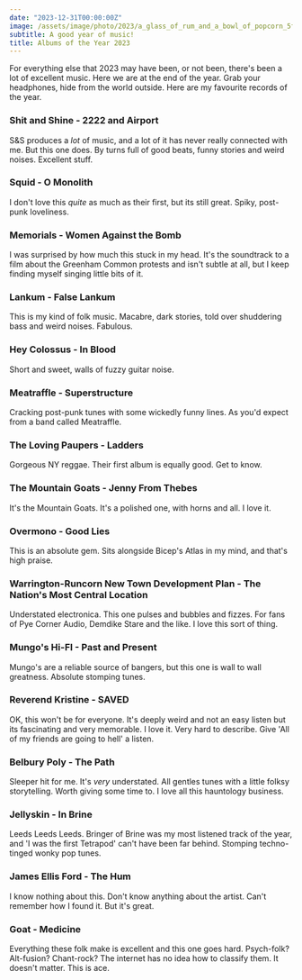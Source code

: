 ```yaml
---
date: "2023-12-31T00:00:00Z"
image: /assets/image/photo/2023/a_glass_of_rum_and_a_bowl_of_popcorn_5f71aace-5c4a-40ca-b177-ba9e0e435531.png
subtitle: A good year of music!
title: Albums of the Year 2023
---
```

 

For everything else that 2023 may have been, or not been, there's been a lot of excellent music. Here we are at the end of the year. Grab your headphones, hide from the world outside. Here are my favourite records of the year.

### Shit and Shine - 2222 and Airport
S&S produces a _lot_ of music, and a lot of it has never really connected with me. But this one does. By turns full of good beats, funny stories and weird noises. Excellent stuff.

### Squid - O Monolith
I don't love this _quite_ as much as their first, but its still great. Spiky, post-punk loveliness.

### Memorials - Women Against the Bomb
I was surprised by how much this stuck in my head. It's the soundtrack to a film about the Greenham Common protests and isn't subtle at all, but I keep finding myself singing little bits of it.

### Lankum - False Lankum
This is my kind of folk music. Macabre, dark stories, told over shuddering bass and weird noises. Fabulous.

### Hey Colossus - In Blood
Short and sweet, walls of fuzzy guitar noise. 

### Meatraffle - Superstructure
Cracking post-punk tunes with some wickedly funny lines. As you'd expect from a band called Meatraffle.

### The Loving Paupers - Ladders
Gorgeous NY reggae. Their first album is equally good. Get to know.

### The Mountain Goats - Jenny From Thebes
It's the Mountain Goats. It's a polished one, with horns and all. I love it.

### Overmono - Good Lies
This is an absolute gem. Sits alongside Bicep's Atlas in my mind, and that's high praise.

### Warrington-Runcorn New Town Development Plan - The Nation's Most Central Location
Understated electronica. This one pulses and bubbles and fizzes. For fans of Pye Corner Audio, Demdike Stare and the like. I love this sort of thing.

### Mungo's Hi-FI - Past and Present
Mungo's are a reliable source of bangers, but this one is wall to wall greatness. Absolute stomping tunes.

### Reverend Kristine - SAVED
OK, this won't be for everyone. It's deeply weird and not an easy listen but its fascinating and very memorable. I love it. Very hard to describe. Give 'All of my friends are going to hell' a listen.

### Belbury Poly - The Path
Sleeper hit for me. It's _very_ understated. All gentles tunes with a little folksy storytelling. Worth giving some time to. I love all this hauntology business.

### Jellyskin - In Brine
Leeds Leeds Leeds. Bringer of Brine was my most listened track of the year, and 'I was the first Tetrapod' can't have been far behind. Stomping techno-tinged wonky pop tunes.

### James Ellis Ford - The Hum
I know nothing about this. Don't know anything about the artist. Can't remember how I found it. But it's great.

### Goat - Medicine
Everything these folk make is excellent and this one goes hard. Psych-folk? Alt-fusion? Chant-rock? The internet has no idea how to classify them. It doesn't matter. This is ace.